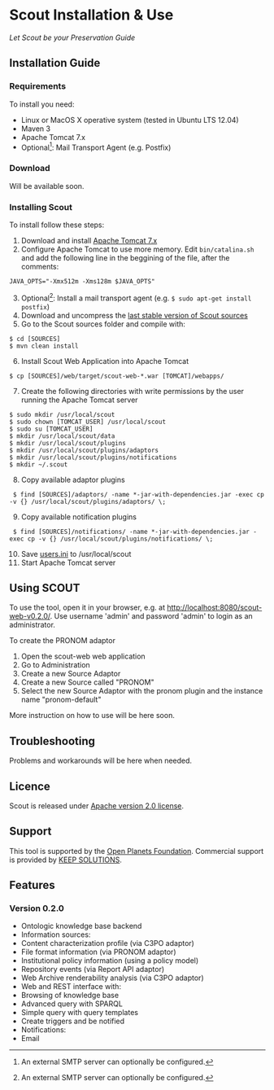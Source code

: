 # Scout Installation & Use
*Let Scout be your Preservation Guide*

## Installation Guide

### Requirements

To install you need:

* Linux or MacOS X operative system (tested in Ubuntu LTS 12.04)
* Maven 3
* Apache Tomcat 7.x
* Optional[^1]: Mail Transport Agent (e.g. Postfix) 

### Download

Will be available soon.

### Installing Scout

To install follow these steps:

 1. Download and install [Apache Tomcat 7.x](http://tomcat.apache.org/download-70.cgi)
 2. Configure Apache Tomcat to use more memory. Edit `bin/catalina.sh` and add the following line in the beggining of the file, after the comments:
```
JAVA_OPTS="-Xmx512m -Xms128m $JAVA_OPTS"
```
 3. Optional[^1]: Install a mail transport agent (e.g. `$ sudo apt-get install postfix`)
 4. Download and uncompress the [last stable version of Scout sources](https://github.com/openplanets/scout/tags)
 5. Go to the Scout sources folder and compile with:
 
 ```
 $ cd [SOURCES]
 $ mvn clean install
 ```
 
 6. Install Scout Web Application into Apache Tomcat
```
$ cp [SOURCES]/web/target/scout-web-*.war [TOMCAT]/webapps/
```
 7. Create the following directories with write permissions by the user running the Apache Tomcat server
 ```
 $ sudo mkdir /usr/local/scout
 $ sudo chown [TOMCAT_USER] /usr/local/scout
 $ sudo su [TOMCAT_USER]
 $ mkdir /usr/local/scout/data
 $ mkdir /usr/local/scout/plugins
 $ mkdir /usr/local/scout/plugins/adaptors
 $ mkdir /usr/local/scout/plugins/notifications
 $ mkdir ~/.scout 
 ```
 8. Copy available adaptor plugins
```
 $ find [SOURCES]/adaptors/ -name *-jar-with-dependencies.jar -exec cp -v {} /usr/local/scout/plugins/adaptors/ \;
```
 9. Copy available notification plugins
```
 $ find [SOURCES]/notifications/ -name *-jar-with-dependencies.jar -exec cp -v {} /usr/local/scout/plugins/notifications/ \;
```
 10. Save [users.ini](users.ini) to /usr/local/scout
 11. Start Apache Tomcat server

[^1]: An external SMTP server can optionally be configured.

## Using SCOUT

To use the tool, open it in your browser, e.g. at [http://localhost:8080/scout-web-v0.2.0/](http://localhost:8080/scout-web-v0.2.0/). Use username 'admin' and password 'admin' to login as an administrator.

To create the PRONOM adaptor

 1. Open the scout-web web application
 2. Go to Administration
 3. Create a new Source Adaptor
 4. Create a new Source called "PRONOM"
 5. Select the new Source Adaptor with the pronom plugin and the instance name "pronom-default"

More instruction on how to use will be here soon.

## Troubleshooting

Problems and workarounds will be here when needed.

## Licence

Scout is released under [Apache version 2.0 license](LICENSE.txt).

## Support

This tool is supported by the [Open Planets Foundation](http://www.openplanetsfoundation.org). Commercial support is provided by [KEEP SOLUTIONS](http://www.keep.pt).

## Features

### Version 0.2.0

* Ontologic knowledge base backend
* Information sources:
 * Content characterization profile (via C3PO adaptor)
 * File format information (via PRONOM adaptor)
 * Institutional policy information (using a policy model)
 * Repository events (via Report API adaptor)
 * Web Archive renderability analysis (via C3PO adaptor)
* Web and REST interface with:
 * Browsing of knowledge base
 * Advanced query with SPARQL
 * Simple query with query templates
 * Create triggers and be notified
* Notifications:
 * Email
